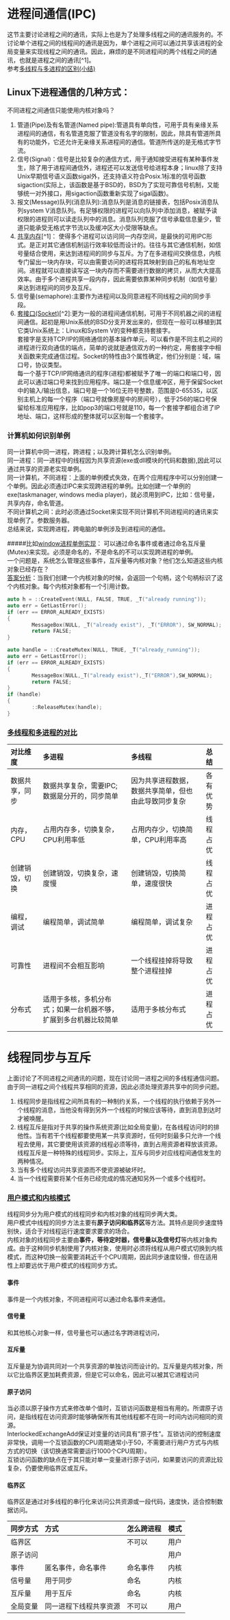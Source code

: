 # 进程间通信\(IPC\)

这节主要讨论进程之间的通讯，实际上也是为了处理多线程之间的通讯服务的。不讨论单个进程之间的线程间的通讯是因为，单个进程之间可以通过共享该进程的全局变量来实现线程之间的通讯。因此，麻烦的是不同进程间的两个线程之间的通讯，也就是进程之间的通讯[^1]。  
参考[多线程与多进程的区别\(小结\)](https://blog.csdn.net/hairetz/article/details/4281931)

## Linux下进程通信的几种方式：

不同进程之间通信只能使用内核对象吗？  
1. 管道\(Pipe\)及有名管道\(Named pipe\):管道具有单向性，可用于具有亲缘关系进程间的通信，有名管道克服了管道没有名字的限制，因此，除具有管道所具有的功能外，它还允许无亲缘关系进程间的通信。管道所传送的是无格式字节流。  
2. 信号\(Signal\)：信号是比较复杂的通信方式，用于通知接受进程有某种事件发生，除了用于进程间通信外，进程还可以发送信号给进程本身；linux除了支持Unix早期信号语义函数sigal外，还支持语义符合Posix.1标准的信号函数sigaction\(实际上，该函数是基于BSD的，BSD为了实现可靠信号机制，又能够统一对外接口，用sigaction函数重新实现了sigal函数\)。  
3. 报文\(Message\)队列\(消息队列\):消息队列是消息的链接表，包括Posix消息队列system V消息队列。有足够权限的进程可以向队列中添加消息，被赋予读权限的进程则可以读走队列中的消息。消息队列克服了信号承载信息量少，管道只能承受无格式字节流以及缓冲区大小受限等缺点。  
4. [共享内存](https://www.jianshu.com/p/c1015f5ffa74)[^1]： 使得多个进程可以访问同一内存空间，是最快的可用IPC形式。是正对其它通信机制运行效率较低而设计的。往往与其它通信机制，如信号量结合使用，来达到进程间的同步与互斥。为了在多进程间交换信息，内核专门留出一块内存块，可以由需要访问的进程将其映射到自己的私有地址空间。进程就可以直接读写这一块内存而不需要进行数据的拷贝，从而大大提高效率。由于多个进程共享一段内存，因此需要依靠某种同步机制（如信号量）来达到进程间的同步及互斥。  
5. 信号量\(semaphore\):主要作为进程间以及同意进程不同线程之间的同步手段。  
6. [套接口\(Socket\)](https://www.jianshu.com/p/c1015f5ffa74
)[^2]:更为一般的进程间通信机制，可用于不同机器之间的进程间通信。起初是用Unix系统的BSD分支开发出来的，但现在一般可以移植到其它类Unix系统上：Linux和System V的变种都支持套接字。  
套接字是支持TCP/IP的网络通信的基本操作单元，可以看作是不同主机之间的进程进行双向通信的端点，简单的说就是通信双方的一种约定，用套接字中相关函数来完成通信过程。Socket的特性由3个属性确定，他们分别是：域，端口号，协议类型。  
每一个基于TCP/IP网络通讯的程序\(进程\)都被赋予了唯一的端口和端口号，因此可以通过端口号来找到应用程序。端口是一个信息缓冲区，用于保留Socket中的输入/输出信息，端口号是一个16位无符号整数，范围是0-65535，以区别主机上的每一个程序（端口号就像房屋中的房间号），低于256的端口号保留给标准应用程序，比如pop3的端口号就是110，每一个套接字都组合进了IP地址、端口，这样形成的整体就可以区别每一个套接字。

### 计算机如何识别单例

同一计算机中同一进程，跨进程；以及跨计算机怎么识别单例。  
同一进程：同一进程中的线程因为共享资源\(exe或dll模块的代码和数据\),因此可以通过共享的资源老实现单例。  
同一计算机，不同进程：上面的单例模式失效，在两个应用程序中可以分别创建一个单例。因此必须通过IPC来实现跨进程的单例。比如创建一个单例的exe\(taskmanager, windows media player\)，就必须用到IPC，比如：信号量，共享内存，命名管道。  
不同计算机之间：此时必须通过Socket来实现不同计算机不同进程间的通讯来实现单例了。参数服务器。  
总结来说，实现跨进程，跨电脑的单例涉及到进程间的通信。

#####比如[window进程单例实现](https://blog.csdn.net/yangyang031213/article/details/61624519)：
可以通过命名事件或者通过命名互斥量(Mutex)来实现。必须是命名的，不是命名的不可以实现跨进程的单例。  
一个问题是，系统怎么管理这些事件，互斥量等内核对象？他们怎么知道这些内核对象已经存在？  
[答案分析](https://blog.csdn.net/toilet22/article/details/7869831)：当我们创建一个内核对象的时候，会返回一个句柄，这个句柄标识了这个内核对象。每个内核对象都有一个引用计数。       

```cpp
auto h = ::CreateEvent(NULL, FALSE, TRUE, _T("already running"));
auto err = GetLastError();
if (err == ERROR_ALREADY_EXISTS)
{
        MessageBox(NULL, _T("already exist"), _T("ERROR"), SW_NORMAL);
        return FALSE;
}

auto handle = ::CreateMutex(NULL, TRUE, _T("already_running"));
auto err = GetLastError();
if (err == ERROR_ALREADY_EXISTS)
{
        MessageBox(NULL,_T("already exist"),_T("ERROR"),SW_NORMAL);
        return FALSE;
}
if (handle)
{
        ::ReleaseMutex(handle);
}
```

### 

### [多线程和多进程的对比](https://blog.csdn.net/lishenglong666/article/details/8557215)

| 对比维度 | 多进程 | 多线程 | 总结 |
| :--- | :--- | :--- | :--- |
| 数据共享，同步 | 数据共享复杂，需要IPC;数据是分开的，同步简单 | 因为共享进程数据，数据共享简单，但也由此导致同步复杂 | 各有优势 |
| 内存，CPU | 占用内存多，切换复杂，CPU利用率低 | 占用内存少，切换简单，CPU利用率高 | 线程占优 |
| 创建销毁，切换 | 创建销毁，切换复杂，速度慢 | 创建销毁，切换简单，速度很快 | 线程占优 |
| 编程，调试 | 编程简单，调试简单 | 编程简单，调试复杂 | 进程占优 |
| 可靠性 | 进程间不会相互影响 | 一个线程挂掉将导致整个进程挂掉 | 进程占优 |
| 分布式 | 适用于多核，多机分布式；如果一台机器不够，扩展到多台机器比较简单 | 适用于多核分布式 | 进程占优 |

# 线程同步与互斥

上面讨论了不同进程之间通讯的问题，现在讨论同一进程之间的多线程通信问题。由于同一进程之间个线程共享相同的资源，因此必须处理资源共享中的同步问题。  
1. 线程同步是指线程之间所具有的一种制约关系，一个线程的执行依赖于另外一个线程的消息，当他没有得到另外一个线程的时候应该等待，直到消息到达时才被唤醒。  
2. 线程互斥是指对于共享的操作系统资源\(比如全局变量\)，在各线程访问时的排他性。当有若干个线程都要使用某一共享资源时，任何时刻最多只允许一个线程去使用，其它要使用该资源的线程必须等待，直到占用资源者释放该资源。  
线程互斥是一种特殊的线程同步。实际上，互斥与同步对应线程间通信发生的两种情况。  
1. 当有多个线程访问共享资源而不使资源被破坏时。  
2. 当一个线程需要将某个任务已经完成的情况通知另外一个或多个线程时。

### [用户模式和内核模式](http://blog.jobbole.com/109200/)

线程同步分为用户模式的线程同步和内核对象的线程同步两大类。  
用户模式中线程的同步方法主要有**原子访问和临界区**等方法。其特点是同步速度特别快，适合于对线程运行速度要求要求的场合。  
内核对象的线程同步主要由**事件，等待定时器，信号量以及信号灯**等内核对象构成。由于这种同步机制使用了内核对象，使用时必须将线程从用户模式切换到内核模式，而这种切换一般需要消耗近千个CPU周期，因此同步速度较慢，但在适用性上却要远优于用户模式的线程同步方式。

#### 事件

事件是一个内核对象，不同进程间可以通过命名事件来通信。

#### 信号量

和其他核心对象一样，信号量也可以通过名字跨进程访问，

#### 互斥量

互斥量是为协调共同对一个共享资源的单独访问而设计的。互斥量是内核对象，所以它比临界区更加耗费资源，但是它可以命名，因此可以被其它进程访问

#### 原子访问

当必须以原子操作方式来修改单个值时，互锁访问函数是相当有用的。所谓原子访问，是指线程在访问资源时能够确保所有其他线程都不在同一时间内访问相同的资源。  
InterlockedExchangeAdd保证对变量的访问具有”原子性”。互锁访问的控制速度非常快，调用一个互锁函数的CPU周期通常小于50，不需要进行用户方式与内核方式的切换（该切换通常需要运行1000个CPU周期）。  
互锁访问函数的缺点在于其只能对单一变量进行原子访问，如果要访问的资源比较复杂，仍要使用临界区或互斥。

#### 临界区

临界区是通过对多线程的串行化来访问公共资源或一段代码，速度快，适合控制数据访问。

| 同步方式 | 方式 | 怎么跨进程 | 模式 |
| :--- | :--- | :--- | :--- |
| 临界区 |  | 不可以 | 用户 |
| 原子访问 |  |  | 用户 |
| 事件 | 匿名事件，命名事件 | 命名事件 | 内核 |
| 信号量 | 用于同步 | 命名 | 内核 |
| 互斥量 | 用于互斥 | 命名 | 内核 |
| 全局变量 | 同一进程下线程共享资源 | 不可以 | 用户 |



